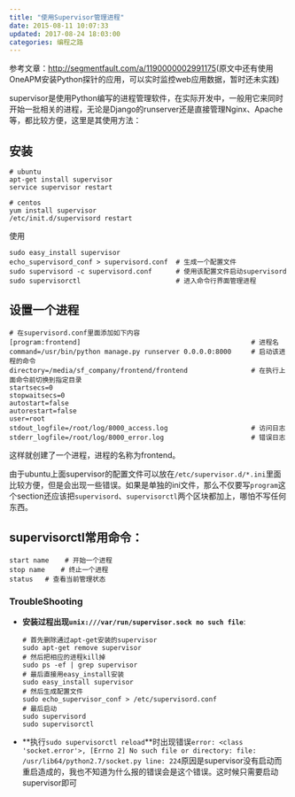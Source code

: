 ```yaml
---
title: "使用Supervisor管理进程"
date: 2015-08-11 10:07:33
updated: 2017-08-24 18:03:00
categories: 编程之路
---
```

参考文章：<http://segmentfault.com/a/1190000002991175>(原文中还有使用OneAPM安装Python探针的应用，可以实时监控web应用数据，暂时还未实践)

supervisor是使用Python编写的进程管理软件，在实际开发中，一般用它来同时开始一批相关的进程，无论是Django的runserver还是直接管理Nginx、Apache等，都比较方便，这里是其使用方法：

## 安装

    # ubuntu
    apt-get install supervisor
    service supervisor restart
    
    # centos
    yum install supervisor
    /etc/init.d/supervisord restart

使用

    sudo easy_install supervisor
    echo_supervisord_conf > supervisord.conf  # 生成一个配置文件
    sudo supervisord -c supervisord.conf      # 使用该配置文件启动supervisord
    sudo supervisorctl                        # 进入命令行界面管理进程

## 设置一个进程

    # 在supervisord.conf里面添加如下内容
    [program:frontend]                                           # 进程名
    command=/usr/bin/python manage.py runserver 0.0.0.0:8000     # 启动该进程的命令
    directory=/media/sf_company/frontend/frontend                # 在执行上面命令前切换到指定目录
    startsecs=0
    stopwaitsecs=0
    autostart=false
    autorestart=false
    user=root
    stdout_logfile=/root/log/8000_access.log                     # 访问日志
    stderr_logfile=/root/log/8000_error.log                      # 错误日志

这样就创建了一个进程，进程的名称为frontend。

由于ubuntu上面supervisor的配置文件可以放在`/etc/supervisor.d/*.ini`里面比较方便，但是会出现一些错误。如果是单独的ini文件，那么不仅要写`program`这个section还应该把`supervisord`、`supervisorctl`两个区块都加上，哪怕不写任何东西。

## supervisorctl常用命令：

    start name    # 开始一个进程
    stop name    # 终止一个进程
    status   # 查看当前管理状态

### TroubleShooting

- **安装过程出现`unix:///var/run/supervisor.sock no such file`**:

  ```she
  # 首先删除通过apt-get安装的supervisor
  sudo apt-get remove supervisor
  # 然后把相应的进程kill掉
  sudo ps -ef | grep supervisor
  # 最后直接用easy_install安装
  sudo easy_install supervisor
  # 然后生成配置文件
  sudo echo_supervisor_conf > /etc/supervisord.conf
  # 最后启动
  sudo supervisord
  sudo supervisorctl
  ```

- **执行`sudo supervisorctl reload`**时出现错误`error: <class 'socket.error'>, [Errno 2] No such file or directory: file: /usr/lib64/python2.7/socket.py line: 224`原因是supervisor没有启动而重启造成的，我也不知道为什么报的错误会是这个错误。这时候只需要启动supervisor即可